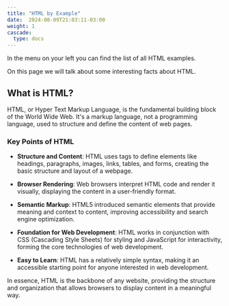 ```yaml
---
title: "HTML by Example"
date:  2024-08-09T21:03:11-03:00
weight: 1
cascade:
  type: docs
---
```


In the menu on your left you can find the list of all HTML examples.

On this page we will talk about some interesting facts about HTML.

## What is HTML?

HTML, or Hyper Text Markup Language, is the fundamental building block of the World Wide Web. It's a markup language, not a programming language, used to structure and define the content of web pages.

### Key Points of HTML

- **Structure and Content**: HTML uses tags to define elements like headings, paragraphs, images, links, tables, and forms, creating the basic structure and layout of a webpage.

- **Browser Rendering**: Web browsers interpret HTML code and render it visually, displaying the content in a user-friendly format.

- **Semantic Markup**: HTML5 introduced semantic elements that provide meaning and context to content, improving accessibility and search engine optimization.

- **Foundation for Web Development**: HTML works in conjunction with CSS (Cascading Style Sheets) for styling and JavaScript for interactivity, forming the core technologies of web development.

- **Easy to Learn**: HTML has a relatively simple syntax, making it an accessible starting point for anyone interested in web development.

In essence, HTML is the backbone of any website, providing the structure and organization that allows browsers to display content in a meaningful way.